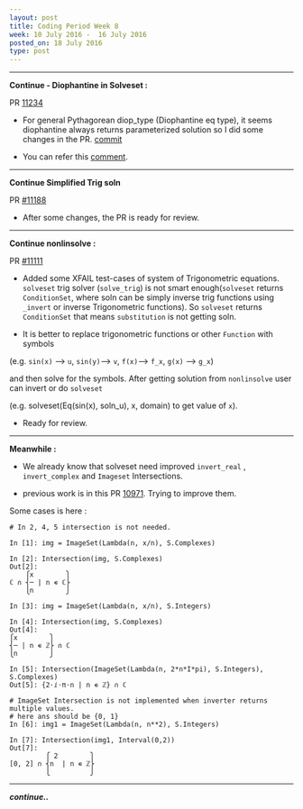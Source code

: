 ```yaml
---
layout: post
title: Coding Period Week 8
week: 10 July 2016 -  16 July 2016
posted_on: 18 July 2016
type: post
---
```


--------------------------------------------------------------------------------
**Continue - Diophantine in Solveset :**

PR [11234](https://github.com/sympy/sympy/pull/11234)

* For general Pythagorean diop_type (Diophantine eq type), it seems diophantine always returns parameterized solution so I did some changes in the PR. [commit](https://github.com/sympy/sympy/pull/11334/commits/6af46fc35db3a74dfda78b6d8e2a0f7d4ec65afe)

* You can refer this [comment](https://github.com/sympy/sympy/pull/11334#issuecomment-230334645).

--------------------------------------------------------------------------------

**Continue Simplified Trig soln**

PR [#11188](https://github.com/sympy/sympy/pull/11188)

* After some changes, the PR is ready for review.


--------------------------------------------------------------------------------

**Continue nonlinsolve :**

PR [#11111](https://github.com/sympy/sympy/pull/11111)

* Added some XFAIL test-cases of system of Trigonometric equations. `solveset` trig solver (`solve_trig`) is not smart enough(`solveset` returns `ConditionSet`, where soln can be simply inverse trig functions using `_invert` or inverse Trigonometric functions). So `solveset` returns `ConditionSet` that means `substitution` is not getting soln.

* It is better to replace trigonometric functions or other `Function` with symbols

(e.g. `sin(x)` --> `u`, `sin(y)`--> `v`, `f(x)`--> `f_x`, `g(x)` --> `g_x`)

and then solve for the symbols. After getting solution from `nonlinsolve` user can invert or do `solveset`

(e.g. solveset(Eq(sin(x), soln_u), x, domain) to get value of `x`).

* Ready for review.

--------------------------------------------------------------------------------

**Meanwhile :**

* We already know that solveset need improved `invert_real` , `invert_complex` and `Imageset` Intersections.

* previous work is in this PR [10971](https://github.com/sympy/sympy/pull/10971). Trying to improve them.

Some cases is here :

```
# In 2, 4, 5 intersection is not needed.

In [1]: img = ImageSet(Lambda(n, x/n), S.Complexes)

In [2]: Intersection(img, S.Complexes)
Out[2]:
    ⎧x        ⎫
ℂ ∩ ⎨─ | n ∊ ℂ⎬
    ⎩n        ⎭

In [3]: img = ImageSet(Lambda(n, x/n), S.Integers)

In [4]: Intersection(img, S.Complexes)
Out[4]:
⎧x        ⎫    
⎨─ | n ∊ ℤ⎬ ∩ ℂ
⎩n        ⎭    

In [5]: Intersection(ImageSet(Lambda(n, 2*n*I*pi), S.Integers), S.Complexes)
Out[5]: {2⋅ⅈ⋅π⋅n | n ∊ ℤ} ∩ ℂ

# ImageSet Intersection is not implemented when inverter returns multiple values.
# here ans should be {0, 1}
In [6]: img1 = ImageSet(Lambda(n, n**2), S.Integers)

In [7]: Intersection(img1, Interval(0,2))
Out[7]:
         ⎧ 2        ⎫
[0, 2] ∩ ⎨n  | n ∊ ℤ⎬
         ⎩          ⎭

```

--------------------------------------------------------------------------------

***continue..***

